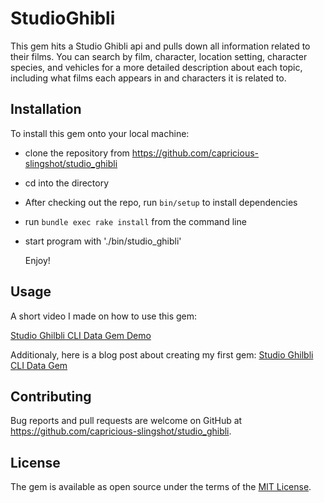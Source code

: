 # StudioGhibli

This gem hits a Studio Ghibli api and pulls down all information related to their films. You can search by film, character, location setting, character species, and vehicles for a more detailed description about each topic, including what films each appears in and characters it is related to.

## Installation
To install this gem onto your local machine:  


- clone the repository from https://github.com/capricious-slingshot/studio_ghibli
- cd into the directory
- After checking out the repo, run `bin/setup` to install dependencies
- run `bundle exec rake install` from the command line
- start program with './bin/studio_ghibli'

  Enjoy!

## Usage
 A short video I made on how to use this gem:

[Studio Ghilbli CLI Data Gem Demo](https://youtu.be/cQ0gHDYokJ4 "Studio Ghilbli CLI Data Gem Demo")

Additionaly, here is a blog post about creating my first gem:
[Studio Ghilbli CLI Data Gem](https://capricious-slingshot.github.io/studio_ghibli_cli_data_gem "Studio Ghilbli CLI Data Gem Blog Post")

## Contributing

Bug reports and pull requests are welcome on GitHub at https://github.com/capricious-slingshot/studio_ghibli.

## License

The gem is available as open source under the terms of the [MIT License](https://opensource.org/licenses/MIT).
